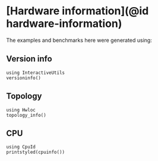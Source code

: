# [Hardware information](@id hardware-information)

The examples and benchmarks here were generated using:

## Version info

```@example
using InteractiveUtils
versioninfo()
```

## Topology

```@example
using Hwloc
topology_info()
```

## CPU

```@example
using CpuId
printstyled(cpuinfo())
```
